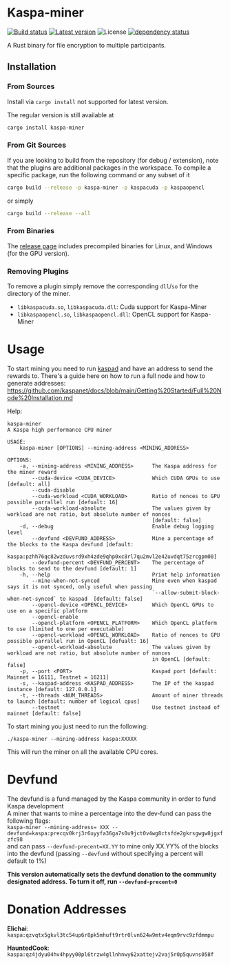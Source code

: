 # Kaspa-miner
[![Build status](https://github.com/elichai/kaspa-miner/workflows/ci/badge.svg)](https://github.com/elichai/kaspa-miner/actions)
[![Latest version](https://img.shields.io/crates/v/kaspa-miner.svg)](https://crates.io/crates/kaspa-miner)
![License](https://img.shields.io/crates/l/kaspa-miner.svg)
[![dependency status](https://deps.rs/repo/github/elichai/kaspa-miner/status.svg)](https://deps.rs/repo/github/elichai/kaspa-miner)

A Rust binary for file encryption to multiple participants. 


## Installation
### From Sources
Install via `cargo install` not supported for latest version.

The regular version is still available at
```sh
cargo install kaspa-miner
```

### From Git Sources

If you are looking to build from the repository (for debug / extension), note that the plugins are additional
packages in the workspace. To compile a specific package, run the following command or any subset of it

```sh
cargo build --release -p kaspa-miner -p kaspacuda -p kaspaopencl
```
or simply
```sh
cargo build --release --all
```

### From Binaries
The [release page](https://github.com/tmrlvi/kaspa-miner/releases) includes precompiled binaries for Linux, and Windows (for the GPU version).

### Removing Plugins
To remove a plugin simply remove the corresponding `dll`/`so` for the directory of the miner. 

* `libkaspacuda.so`, `libkaspacuda.dll`: Cuda support for Kaspa-Miner
* `libkaspaopencl.so`, `libkaspaopencl.dll`: OpenCL support for Kaspa-Miner

# Usage
To start mining you need to run [kaspad](https://github.com/kaspanet/kaspad) and have an address to send the rewards to.
There's a guide here on how to run a full node and how to generate addresses: https://github.com/kaspanet/docs/blob/main/Getting%20Started/Full%20Node%20Installation.md

Help:
```
kaspa-miner 
A Kaspa high performance CPU miner

USAGE:
    kaspa-miner [OPTIONS] --mining-address <MINING_ADDRESS>

OPTIONS:
    -a, --mining-address <MINING_ADDRESS>      The Kaspa address for the miner reward
        --cuda-device <CUDA_DEVICE>            Which CUDA GPUs to use [default: all]
        --cuda-disable                         
        --cuda-workload <CUDA_WORKLOAD>        Ratio of nonces to GPU possible parrallel run [defualt: 16]
        --cuda-workload-absolute               The values given by workload are not ratio, but absolute number of nonces
                                               [default: false]
    -d, --debug                                Enable debug logging level
        --devfund <DEVFUND_ADDRESS>            Mine a percentage of the blocks to the Kaspa devfund [default:
                                               kaspa:pzhh76qc82wzduvsrd9xh4zde9qhp0xc8rl7qu2mvl2e42uvdqt75zrcgpm00]
        --devfund-percent <DEVFUND_PERCENT>    The percentage of blocks to send to the devfund [default: 1]
    -h, --help                                 Print help information
        --mine-when-not-synced                 Mine even when kaspad says it is not synced, only useful when passing
                                               `--allow-submit-block-when-not-synced` to kaspad  [default: false]
        --opencl-device <OPENCL_DEVICE>        Which OpenCL GPUs to use on a specific platform
        --opencl-enable                        
        --opencl-platform <OPENCL_PLATFORM>    Which OpenCL platform to use (limited to one per executable)
        --opencl-workload <OPENCL_WORKLOAD>    Ratio of nonces to GPU possible parrallel run in OpenCL [defualt: 16]
        --opencl-workload-absolute             The values given by workload are not ratio, but absolute number of nonces
                                               in OpenCL [default: false]
    -p, --port <PORT>                          Kaspad port [default: Mainnet = 16111, Testnet = 16211]
    -s, --kaspad-address <KASPAD_ADDRESS>      The IP of the kaspad instance [default: 127.0.0.1]
    -t, --threads <NUM_THREADS>                Amount of miner threads to launch [default: number of logical cpus]
        --testnet                              Use testnet instead of mainnet [default: false]

```

To start mining you just need to run the following:

`./kaspa-miner --mining-address kaspa:XXXXX`

This will run the miner on all the available CPU cores.

# Devfund

The devfund is a fund managed by the Kaspa community in order to fund Kaspa development <br>
A miner that wants to mine a percentage into the dev-fund can pass the following flags: <br>
`kaspa-miner --mining-address= XXX --devfund=kaspa:precqv0krj3r6uyyfa36ga7s0u9jct0v4wg8ctsfde2gkrsgwgw8jgxfzfc98` <br>
and can pass `--devfund-precent=XX.YY` to mine only XX.YY% of the blocks into the devfund (passing `--devfund` without specifying a percent will default to 1%)

**This version automatically sets the devfund donation to the community designated address. 
To turn it off, run `--devfund-precent=0`**

# Donation Addresses

**Elichai**: `kaspa:qzvqtx5gkvl3tc54up6r8pk5mhuft9rtr0lvn624w9mtv4eqm9rvc9zfdmmpu`

**HauntedCook**: `kaspa:qz4jdyu04hv4hpyy00pl6trzw4gllnhnwy62xattejv2vaj5r0p5quvns058f`
